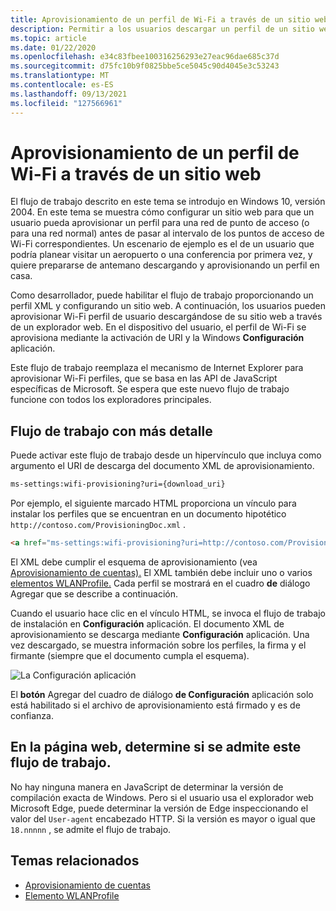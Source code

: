 ```yaml
---
title: Aprovisionamiento de un perfil de Wi-Fi a través de un sitio web
description: Permitir a los usuarios descargar un perfil de un sitio web y aprovisionarlo.
ms.topic: article
ms.date: 01/22/2020
ms.openlocfilehash: e34c83fbee100316256293e27eac96dae685c37d
ms.sourcegitcommit: d75fc10b9f0825bbe5ce5045c90d4045e3c53243
ms.translationtype: MT
ms.contentlocale: es-ES
ms.lasthandoff: 09/13/2021
ms.locfileid: "127566961"
---
```

# <a name="provision-a-wi-fi-profile-via-a-website"></a>Aprovisionamiento de un perfil de Wi-Fi a través de un sitio web

El flujo de trabajo descrito en este tema se introdujo en Windows 10, versión 2004. En este tema se muestra cómo configurar un sitio web para que un usuario pueda aprovisionar un perfil para una red de punto de acceso (o para una red normal) antes de pasar al intervalo de los puntos de acceso de Wi-Fi correspondientes. Un escenario de ejemplo es el de un usuario que podría planear visitar un aeropuerto o una conferencia por primera vez, y quiere prepararse de antemano descargando y aprovisionando un perfil en casa.

Como desarrollador, puede habilitar el flujo de trabajo proporcionando un perfil XML y configurando un sitio web. A continuación, los usuarios pueden aprovisionar Wi-Fi perfil de usuario descargándose de su sitio web a través de un explorador web. En el dispositivo del usuario, el perfil de Wi-Fi se aprovisiona mediante la activación de URI y la Windows **Configuración** aplicación.

Este flujo de trabajo reemplaza el mecanismo de Internet Explorer para aprovisionar Wi-Fi perfiles, que se basa en las API de JavaScript específicas de Microsoft. Se espera que este nuevo flujo de trabajo funcione con todos los exploradores principales.

## <a name="the-workflow-in-more-detail"></a>Flujo de trabajo con más detalle

Puede activar este flujo de trabajo desde un hipervínculo que incluya como argumento el URI de descarga del documento XML de aprovisionamiento.

```xml
ms-settings:wifi-provisioning?uri={download_uri}
```

Por ejemplo, el siguiente marcado HTML proporciona un vínculo para instalar los perfiles que se encuentran en un documento hipotético `http://contoso.com/ProvisioningDoc.xml` .

```html
<a href="ms-settings:wifi-provisioning?uri=http://contoso.com/ProvisioningDoc.xml">Install</a>
```

El XML debe cumplir el esquema de aprovisionamiento (vea [Aprovisionamiento de cuentas).](/windows-hardware/drivers/mobilebroadband/account-provisioning) El XML también debe incluir uno o varios [elementos WLANProfile.](./wlan-profileschema-wlanprofile-element.md) Cada perfil se mostrará en el cuadro **de** diálogo Agregar que se describe a continuación.

Cuando el usuario hace clic en el vínculo HTML, se invoca el flujo de trabajo de instalación en **Configuración** aplicación. El documento XML de aprovisionamiento se descarga mediante **Configuración** aplicación. Una vez descargado, se muestra información sobre los perfiles, la firma y el firmante (siempre que el documento cumpla el esquema).

![La Configuración aplicación](images/install-dialog.png)

El **botón** Agregar del cuadro de diálogo **de Configuración** aplicación solo está habilitado si el archivo de aprovisionamiento está firmado y es de confianza.

## <a name="in-your-web-page-determine-whether-this-workflow-is-supported"></a>En la página web, determine si se admite este flujo de trabajo.

No hay ninguna manera en JavaScript de determinar la versión de compilación exacta de Windows. Pero si el usuario usa el explorador web Microsoft Edge, puede determinar la versión de Edge inspeccionando el valor del `User-agent` encabezado HTTP. Si la versión es mayor o igual que `18.nnnnn` , se admite el flujo de trabajo.

## <a name="related-topics"></a>Temas relacionados

* [Aprovisionamiento de cuentas](/windows-hardware/drivers/mobilebroadband/account-provisioning)
* [Elemento WLANProfile](./wlan-profileschema-wlanprofile-element.md)